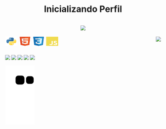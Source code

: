 <h1 align="center"> Inicializando Perfil </h1>

<!-- Essa aqui é a tabela com as informações básicas sobre mim -->
<br>

<div align="center">
  <img height="200em" src="https://github-readme-stats.vercel.app/api?username=SmokeDevL&show_icons=true&theme=github_dark&count_private=true&locale=pt-br&custom_title=Detalhes sobre mim&gradient=true&border_radius=20px&hide=stars,issues,contribs&layout=compact"/>
</div>
 
<br>

<!-- Esses são os ícones das linguagens de programação que eu tenho contato :) -->

<div style = "display: inline">
  <a href = 'https://www.python.org'><img align="center"height="30"width="40"src="https://raw.githubusercontent.com/devicons/devicon/master/icons/python/python-original.svg"></a>
  <a href='https://pt.wikipedia.org/wiki/HTML'><img align="center"height="30"width="40" src="https://raw.githubusercontent.com/devicons/devicon/master/icons/html5/html5-original.svg"></a>
  <a href = 'https://www.w3schools.com/css/'><img align = "center"  height="30" width="40" src="https://raw.githubusercontent.com/devicons/devicon/master/icons/css3/css3-original.svg"></a>
  <a href = 'https://www.javascript.com'><img align = "center"  height="30" width="40" src="https://raw.githubusercontent.com/devicons/devicon/master/icons/javascript/javascript-plain.svg"></a>
  <a href = '#'><img align = "right"  height="200" width "50" src = "https://github.com/SmokeDevL/SmokeDevL/blob/main/hand-coding-animate.svg"></a>
</div>

##

<!-- Algumas redes que achei importante colocar -->
<div> 
  <a href="https://www.microsoft.com/pt-br/software-download/windows10"><img src="https://img.shields.io/badge/Windows-0078D6?style=for-the-badge&logo=windows&logoColor=black"></a> 
  <a href="https://www.python.org"><img src="https://img.shields.io/badge/Python-14354C?style=for-the-badge&logo=python&logoColor=black"></a>
  <a href="https://discord.gg/ZZQFEKyueG"><img src="https://img.shields.io/badge/Discord-7289DA?style=for-the-badge&logo=discord&logoColor=black"></a>
  <a href="https://open.spotify.com/playlist/4f7Dblb3Wxhg7bOl5HAPua?si=b465a093999a430b"><img src="https://img.shields.io/badge/Spotify-1ED760?&style=for-the-badge&logo=spotify&logoColor=black"></a>
  <a href='https://www.youtube.com/channel/UCDw0NGufFAZjJRwHIovguXg'><img src='https://img.shields.io/badge/YouTube-FF0000?style=for-the-badge&logo=youtube&logoColor=black'></a>
  
  <!-- Animação da rafaella, pretendo costumizar e fazer o meu própio :) -->
  
  ![Animation](https://github.com/rafaballerini/rafaballerini/blob/output/github-contribution-grid-snake.svg)
 
</div>

##
